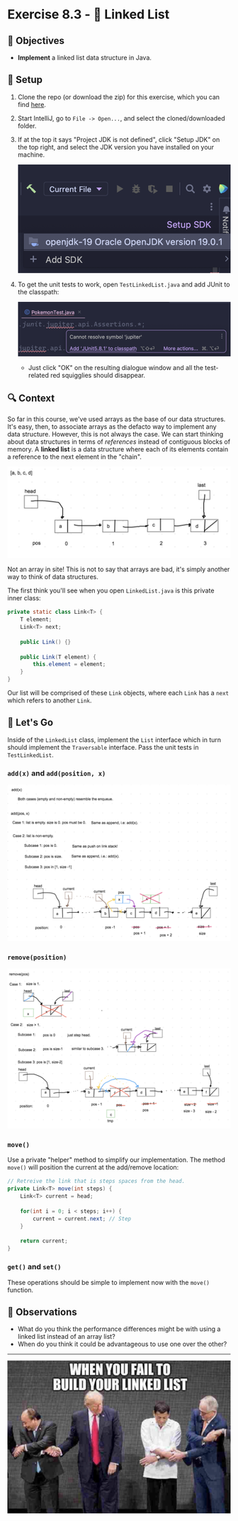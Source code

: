 # Exercise 8.3 - 🔗 Linked List

## 🎯 Objectives

- **Implement** a linked list data structure in Java.

## 🔨 Setup

1. Clone the repo (or download the zip) for this exercise, which you can find [here](https://github.com/JAC-CS-Programming-4-W23/E8.3-Linked-List).
2. Start IntelliJ, go to `File -> Open...`, and select the cloned/downloaded folder.
3. If at the top it says "Project JDK is not defined", click "Setup JDK" on the top right, and select the JDK version you have installed on your machine.

   ![Setup JDK](./images/Setup-JDK.png)

4. To get the unit tests to work, open `TestLinkedList.java` and add JUnit to the classpath:

   ![Setup Tests](./images/Setup-Tests.png)

   - Just click "OK" on the resulting dialogue window and all the test-related red squigglies should disappear.

## 🔍 Context

So far in this course, we've used arrays as the base of our data structures. It's easy, then, to associate arrays as the defacto way to implement any data structure. However, this is not always the case. We can start thinking about data structures in terms of _references_ instead of contiguous blocks of memory. A **linked list** is a data structure where each of its elements contain a reference to the next element in the "chain".

![Linked List](./images/Linked-List-1.png)

Not an array in site! This is not to say that arrays are bad, it's simply another way to think of data structures.

The first think you'll see when you open `LinkedList.java` is this private inner class:

```java
private static class Link<T> {
    T element;
    Link<T> next;

    public Link() {}

    public Link(T element) {
        this.element = element;
    }
}
```

Our list will be comprised of these `Link` objects, where each `Link` has a `next` which refers to another `Link`.

## 🚦 Let's Go

Inside of the `LinkedList` class, implement the `List` interface which in turn should implement the `Traversable` interface. Pass the unit tests in `TestLinkedList`.

### `add(x)` and `add(position, x)`

![Linked List 2](./images/Linked-List-2.png)

### `remove(position)`

![Linked List 3](./images/Linked-List-3.png)

### `move()`

Use a private "helper" method to simplify our implementation. The method `move()` will position the current at the add/remove location:

```java
// Retreive the link that is steps spaces from the head.
private Link<T> move(int steps) {
    Link<T> current = head;

    for(int i = 0; i < steps; i++) {
        current = current.next; // Step
    }

    return current;
}
```

### `get()` and `set()`

These operations should be simple to implement now with the `move()` function.

## 🔬 Observations

- What do you think the performance differences might be with using a linked list instead of an array list?
- When do you think it could be advantageous to use one over the other?

---

![Comic](./images/Comic.png)
